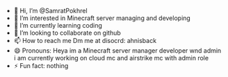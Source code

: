 - 👋 Hi, I’m @SamratPokhrel
- 👀 I’m interested in Minecraft server managing and developing
- 🌱 I’m currently learning coding
- 💞️ I’m looking to collaborate on github
- 📫 How to reach me Dm me at disocrd: ahnisback
- 😄 Pronouns: Heya im a Minecraft server manager developer wnd admin i am currently working on cloud mc and airstrike mc with admin role
- ⚡ Fun fact: nothing

<!---
SamratPokhrel/SamratPokhrel is a ✨ special ✨ repository because its `README.md` (this file) appears on your GitHub profile.
You can click the Preview link to take a look at your changes.
--->
